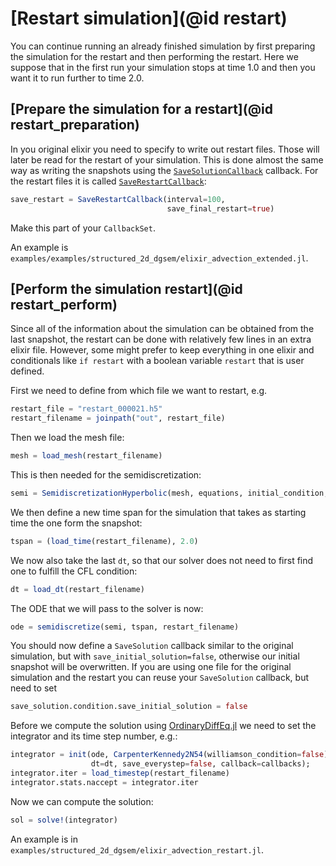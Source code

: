 # [Restart simulation](@id restart)

You can continue running an already finished simulation by first
preparing the simulation for the restart and then performing the restart.
Here we suppose that in the first run your simulation stops at time 1.0
and then you want it to run further to time 2.0.

## [Prepare the simulation for a restart](@id restart_preparation)
In you original elixir you need to specify to write out restart files.
Those will later be read for the restart of your simulation.
This is done almost the same way as writing the snapshots using the
[`SaveSolutionCallback`](@ref) callback.
For the restart files it is called [`SaveRestartCallback`](@ref):
```julia
save_restart = SaveRestartCallback(interval=100,
                                   save_final_restart=true)
```
Make this part of your `CallbackSet`.

An example is ```examples/examples/structured_2d_dgsem/elixir_advection_extended.jl```.


## [Perform the simulation restart](@id restart_perform)
Since all of the information about the simulation can be obtained from the
last snapshot, the restart can be done with relatively few lines
in an extra elixir file.
However, some might prefer to keep everything in one elixir and
conditionals like ```if restart``` with a boolean variable ```restart``` that is user defined.

First we need to define from which file we want to restart, e.g.
```julia
restart_file = "restart_000021.h5"
restart_filename = joinpath("out", restart_file)
```

Then we load the mesh file:
```julia
mesh = load_mesh(restart_filename)
```

This is then needed for the semidiscretization:
```julia
semi = SemidiscretizationHyperbolic(mesh, equations, initial_condition, solver)
```

We then define a new time span for the simulation that takes as starting
time the one form the snapshot:
```julia
tspan = (load_time(restart_filename), 2.0)
```

We now also take the last ```dt```, so that our solver does not need to first find
one to fulfill the CFL condition:
```julia
dt = load_dt(restart_filename)
```

The ODE that we will pass to the solver is now:
```julia
ode = semidiscretize(semi, tspan, restart_filename)
```

You should now define a ```SaveSolution``` callback similar to the original simulation,
but with ```save_initial_solution=false```, otherwise our initial snapshot will be overwritten.
If you are using one file for the original simulation and the restart
you can reuse your ```SaveSolution``` callback, but need to set
```julia
save_solution.condition.save_initial_solution = false
```

Before we compute the solution using 
[OrdinaryDiffEq.jl](https://github.com/SciML/OrdinaryDiffEq.jl)
we need to set the integrator
and its time step number, e.g.:
```julia
integrator = init(ode, CarpenterKennedy2N54(williamson_condition=false),
                  dt=dt, save_everystep=false, callback=callbacks);
integrator.iter = load_timestep(restart_filename)
integrator.stats.naccept = integrator.iter
```

Now we can compute the solution:
```julia
sol = solve!(integrator)
```

An example is in ```examples/structured_2d_dgsem/elixir_advection_restart.jl```.
